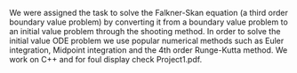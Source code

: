 We were assigned the task to solve the Falkner-Skan equation (a third order boundary value problem) 
by converting it from a boundary value problem to an initial
value problem through the shooting method. In order to solve the initial value
ODE problem we use popular numerical methods such as Euler integration, Midpoint integration
and the 4th order Runge-Kutta method. We work on C++ and for foul display check Project1.pdf.
